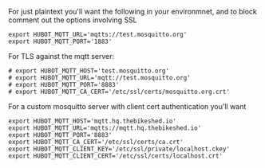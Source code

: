 For just plaintext you'll want the following in your environmnet, and to block comment out the options involving SSL
```
export HUBOT_MQTT_URL='mqtts://test.mosquitto.org'
export HUBOT_MQTT_PORT='1883'
```

For TLS against the mqtt server:
```
# export HUBOT_MQTT_HOST='test.mosquitto.org'
# export HUBOT_MQTT_URL='mqtt://test.mosquitto.org'
# export HUBOT_MQTT_PORT='8883'
# export HUBOT_MQTT_CA_CERT='/etc/ssl/certs/mosquitto.org.crt'
```

For a custom mosquitto server with client cert authentication you'll want
```
export HUBOT_MQTT_HOST='mqtt.hq.thebikeshed.io'
export HUBOT_MQTT_URL='mqtts://mqtt.hq.thebikeshed.io'
export HUBOT_MQTT_PORT='8883'
export HUBOT_MQTT_CA_CERT='/etc/ssl/certs/ca.crt'
export HUBOT_MQTT_CLIENT_KEY='/etc/ssl/private/localhost.ckey'
export HUBOT_MQTT_CLIENT_CERT='/etc/ssl/certs/localhost.crt'
```
